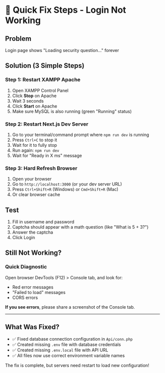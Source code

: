 # 🚀 Quick Fix Steps - Login Not Working

## Problem
Login page shows "Loading security question..." forever

## Solution (3 Simple Steps)

### Step 1: Restart XAMPP Apache
1. Open XAMPP Control Panel
2. Click **Stop** on Apache
3. Wait 3 seconds
4. Click **Start** on Apache
5. Make sure MySQL is also running (green "Running" status)

### Step 2: Restart Next.js Dev Server
1. Go to your terminal/command prompt where `npm run dev` is running
2. Press `Ctrl+C` to stop it
3. Wait for it to fully stop
4. Run again: `npm run dev`
5. Wait for "Ready in X ms" message

### Step 3: Hard Refresh Browser
1. Open your browser
2. Go to `http://localhost:3000` (or your dev server URL)
3. Press `Ctrl+Shift+R` (Windows) or `Cmd+Shift+R` (Mac)
4. Or clear browser cache

## Test
1. Fill in username and password
2. Captcha should appear with a math question (like "What is 5 + 3?")
3. Answer the captcha
4. Click Login

## Still Not Working?

### Quick Diagnostic
Open browser DevTools (F12) > Console tab, and look for:
- Red error messages
- "Failed to load" messages
- CORS errors

**If you see errors**, please share a screenshot of the Console tab.

---

## What Was Fixed?

- ✅ Fixed database connection configuration in `Api/conn.php`
- ✅ Created missing `.env` file with database credentials
- ✅ Created missing `.env.local` file with API URL
- ✅ All files now use correct environment variable names

The fix is complete, but servers need restart to load new configuration!


